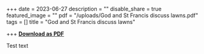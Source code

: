 +++
date = 2023-06-27
description = ""
disable_share = true
featured_image = ""
pdf = "/uploads/God and St Francis discuss lawns.pdf"
tags = []
title = "God and St Francis discuss lawns"

+++
[**Download as PDF**](/uploads/god-and-st-francis-discuss-lawns.pdf)

Test text